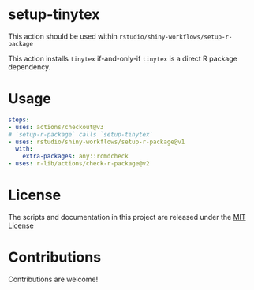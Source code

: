 # setup-tinytex

<!-- [![RStudio community](https://img.shields.io/badge/community-github--actions-blue?style=social&logo=rstudio&logoColor=75AADB)](https://community.rstudio.com/new-topic?category=Package%20development&tags=github-actions) -->

This action should be used within `rstudio/shiny-workflows/setup-r-package`

This action installs `tinytex` if-and-only-if `tinytex` is a direct R package dependency.

# Usage

```yaml
steps:
- uses: actions/checkout@v3
# `setup-r-package` calls `setup-tinytex`
- uses: rstudio/shiny-workflows/setup-r-package@v1
  with:
    extra-packages: any::rcmdcheck
- uses: r-lib/actions/check-r-package@v2
```

# License

The scripts and documentation in this project are released under the [MIT License](LICENSE)

# Contributions

Contributions are welcome!
